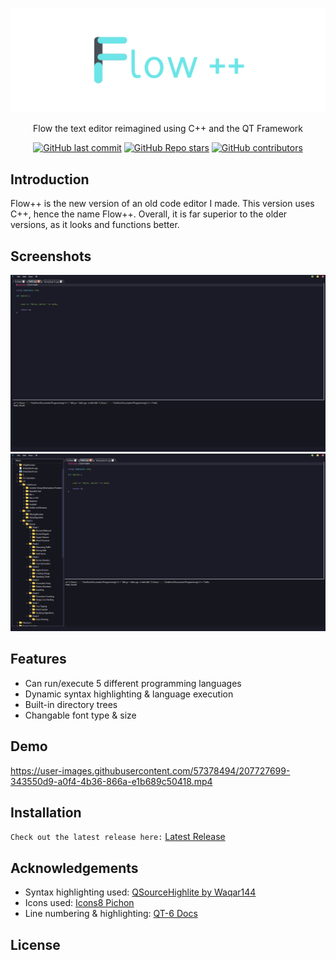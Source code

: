 
![Logo](resources/Flow.png)

<p align="center">
Flow the text editor reimagined using C++ and the QT Framework
</p>

<div align="center">

  <a href="">![GitHub last commit](https://img.shields.io/github/last-commit/AndersHaroldson/FlowPlusPlus?style=flat-square)</a>
  <a href="">![GitHub Repo stars](https://img.shields.io/github/stars/AndersHaroldson/FlowPlusPlus?style=flat-square)</a>
  <a href="">![GitHub contributors](https://img.shields.io/github/contributors/AndersHaroldson/FlowPlusPlus?style=flat-square)</a>

</div>


## Introduction
Flow++ is the new version of an old code editor I made. This version uses C++, hence the name Flow++. Overall, it is far superior to the older versions, as it looks and functions better.

## Screenshots

![App Screenshot](resources/helloFlow.png)
![App Screenshot](resources/treeDisplayFlow.png)


## Features

- Can run/execute 5 different programming languages
- Dynamic syntax highlighting & language execution
- Built-in directory trees
- Changable font type & size


## Demo

https://user-images.githubusercontent.com/57378494/207727699-343550d9-a0f4-4b36-866a-e1b689c50418.mp4


## Installation

```Check out the latest release here:``` [Latest Release](https://github.com/AndersHaroldson/FlowPlusPlus/releases/latest)

## Acknowledgements
  - Syntax highlighting used: [QSourceHighlite by Waqar144](https://github.com/Waqar144/QSourceHighlite)
  - Icons used: [Icons8 Pichon](https://icons8.com/app/windows)
  - Line numbering & highlighting: [QT-6 Docs](https://doc.qt.io/qt-6/qtwidgets-widgets-codeeditor-example.html)


## License
<!--
[MIT](https://choosealicense.com/licenses/mit/) -->


